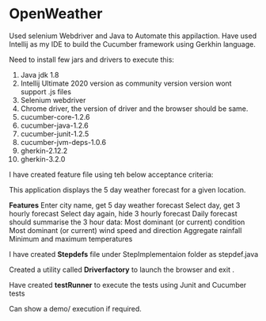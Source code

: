 # OpenWeather

Used selenium Webdriver and Java to Automate this appilaction.
Have used Intellij as my IDE to build the Cucumber framework using Gerkhin language.

Need to install few jars and drivers to execute this:

1. Java jdk 1.8
2. Intellij Ultimate 2020 version as community version version wont support .js files
3. Selenium webdriver
4. Chrome driver, the version of driver and the browser should be same.
5. cucumber-core-1.2.6
6. cucumber-java-1.2.6
7. cucumber-junit-1.2.5
8. cucumber-jvm-deps-1.0.6
9. gherkin-2.12.2
10. gherkin-3.2.0

I have created feature file using teh below acceptance criteria:

This application displays the 5 day weather forecast for a given location.

**Features**
Enter city name, get 5 day weather forecast
Select day, get 3 hourly forecast
Select day again, hide 3 hourly forecast
Daily forecast should summarise the 3 hour data:
Most dominant (or current) condition
Most dominant (or current) wind speed and direction
Aggregate rainfall
Minimum and maximum temperatures

I have created **Stepdefs** file under StepImplementaion folder as stepdef.java

Created a utility called **Driverfactory** to launch the browser and exit . 

Have created **testRunner** to execute the tests using Junit and Cucumber tests

Can show a demo/ execution if required.





